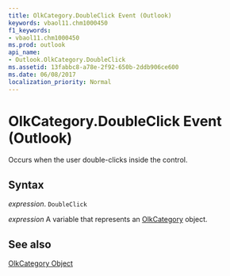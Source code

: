 ```yaml
---
title: OlkCategory.DoubleClick Event (Outlook)
keywords: vbaol11.chm1000450
f1_keywords:
- vbaol11.chm1000450
ms.prod: outlook
api_name:
- Outlook.OlkCategory.DoubleClick
ms.assetid: 13fabbc8-a78e-2f92-650b-2ddb906ce600
ms.date: 06/08/2017
localization_priority: Normal
---
```



# OlkCategory.DoubleClick Event (Outlook)

Occurs when the user double-clicks inside the control.


## Syntax

_expression_. `DoubleClick`

_expression_ A variable that represents an [OlkCategory](./Outlook.OlkCategory.md) object.


## See also


[OlkCategory Object](Outlook.OlkCategory.md)

